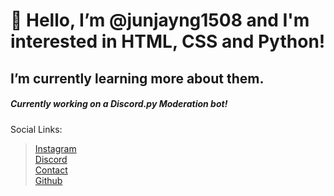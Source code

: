 # 👋 Hello, I’m @junjayng1508 and I'm interested in HTML, CSS and Python!
## I’m currently learning more about them.

##### Currently working on a Discord.py Moderation bot!

Social Links:
> [Instagram](https://instagr.am/junjayng1508) \
> [Discord](https://discord.com/users/714731543309844561) \
> [Contact](mailto:junjayng1508@gmail.com) \
> [Github](https://github.com/junjayng1508)

<!---
junjayng1508/junjayng1508 is a ✨ special ✨ repository because its `README.md` (this file) appears on your GitHub profile.
You can click the Preview link to take a look at your changes.
--->
